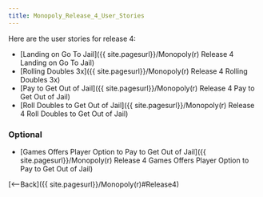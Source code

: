 ```yaml
---
title: Monopoly_Release_4_User_Stories
---
```

Here are the user stories for release 4:
* [Landing on Go To Jail]({{ site.pagesurl}}/Monopoly(r) Release 4 Landing on Go To Jail)
* [Rolling Doubles 3x]({{ site.pagesurl}}/Monopoly(r) Release 4 Rolling Doubles 3x)
* [Pay to Get Out of Jail]({{ site.pagesurl}}/Monopoly(r) Release 4 Pay to Get Out of Jail)
* [Roll Doubles to Get Out of Jail]({{ site.pagesurl}}/Monopoly(r) Release 4 Roll Doubles to Get Out of Jail)

### Optional
* [Games Offers Player Option to Pay to Get Out of Jail]({{ site.pagesurl}}/Monopoly(r) Release 4 Games Offers Player Option to Pay to Get Out of Jail)

[<--Back]({{ site.pagesurl}}/Monopoly(r)#Release4)
